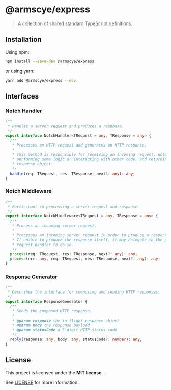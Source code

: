 # @armscye/express

> A collection of shared standard TypeScript definitions.

## Installation

Using npm:

```sh
npm install --save-dev @armscye/express
```

or using yarn:

```sh
yarn add @armscye/express --dev
```

## Interfaces

### Notch Handler

```ts
/**
 * Handles a server request and produces a response.
 */
export interface NotchHandler<TRequest = any, TResponse = any> {
  /**
   * Processes an HTTP request and generates an HTTP response.
   *
   * This method is responsible for receiving an incoming request, potentially
   * performing some logic or interacting with other code, and returning a
   * response object.
   */
  handle(req: TRequest, res: TResponse, next?: any): any;
}
```

### Notch Middleware

```ts
/**
 * Participant in processing a server request and response.
 */
export interface NotchMiddleware<TRequest = any, TResponse = any> {
  /**
   * Process an incoming server request.
   *
   * Processes an incoming server request in order to produce a response.
   * If unable to produce the response itself, it may delegate to the provided
   * request handler to do so.
   */
  process(req: TRequest, res: TResponse, next?: any): any;
  process(err: any, req: TRequest, res: TResponse, next?: any): any;
}
```

### Response Generator

```ts
/**
 * Describes the interface for composing and sending HTTP responses.
 */
export interface ResponseGenerator {
  /**
   * Sends the composed HTTP response.
   *
   * @param response the in-flight response object
   * @param body the response payload
   * @param statusCode a 3-digit HTTP status code
   */
  reply(response: any, body: any, statusCode?: number): any;
}
```

## License

This project is licensed under the **MIT license**.

See [LICENSE](LICENSE) for more information.
